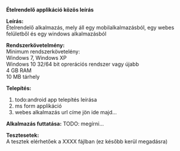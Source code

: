 **Ételrendelő applikáció közös leírás**

**Leírás:**  
Ételrendelő alkalmazás, mely áll egy mobilalkalmazásból, egy webes felületből és egy windows alkalmazásból  

**Rendszerkövetelmény:**  
Minimum rendszerkövetelény:  
Windows 7, Windows XP  
Windows 10 32/64 bit oprerációs rendszer vagy újabb  
4 GB RAM   
10 MB tárhely  

**Telepítés:**  
1. todo:android app telepítés leírása  
2. ms form applikáció
3. webes alkalmazás url címe jön ide majd...  

**Alkalmazás futtatása:**
TODO: megírni...    

**Tesztesetek:**  
A tesztek elérhetőek a XXXX fájlban (ez később kerül megadásra)  

